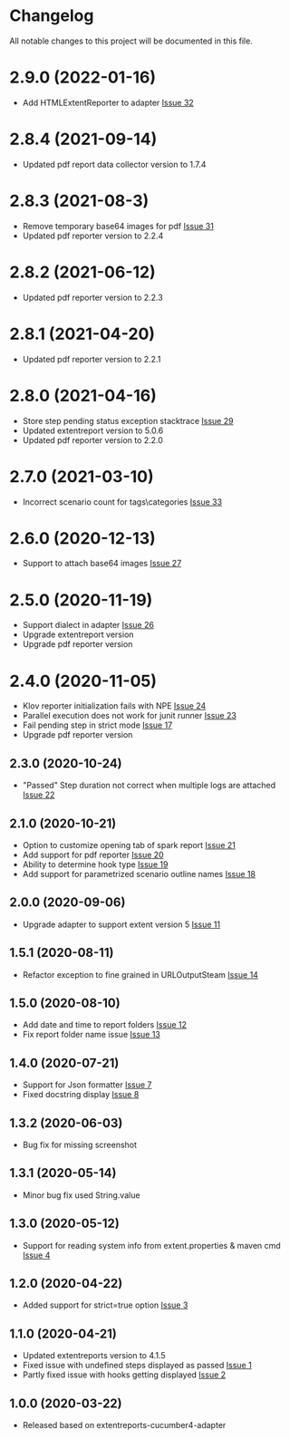 # Changelog
All notable changes to this project will be documented in this file.

# 2.9.0 (2022-01-16)

* Add HTMLExtentReporter to adapter [Issue 32](https://github.com/grasshopper7/extentreports-cucumber5-adapter/issues/32)

# 2.8.4 (2021-09-14)

* Updated pdf report data collector version to 1.7.4

# 2.8.3 (2021-08-3)

* Remove temporary base64 images for pdf [Issue 31](https://github.com/grasshopper7/extentreports-cucumber5-adapter/issues/31)
* Updated pdf reporter version to 2.2.4

# 2.8.2 (2021-06-12)

* Updated pdf reporter version to 2.2.3

# 2.8.1 (2021-04-20)

* Updated pdf reporter version to 2.2.1

# 2.8.0 (2021-04-16)

* Store step pending status exception stacktrace [Issue 29](https://github.com/grasshopper7/extentreports-cucumber6-adapter/issues/29)
* Updated extentreport version to 5.0.6
* Updated pdf reporter version to 2.2.0

# 2.7.0 (2021-03-10)

* Incorrect scenario count for tags\categories [Issue 33](https://github.com/grasshopper7/extentreports-cucumber6-adapter/issues/33)

# 2.6.0 (2020-12-13)

* Support to attach base64 images [Issue 27](https://github.com/grasshopper7/extentreports-cucumber5-adapter/issues/27)

# 2.5.0 (2020-11-19)

* Support dialect in adapter [Issue 26](https://github.com/grasshopper7/extentreports-cucumber5-adapter/issues/26)
* Upgrade extentreport version
* Upgrade pdf reporter version

# 2.4.0 (2020-11-05)

* Klov reporter initialization fails with NPE [Issue 24](https://github.com/grasshopper7/extentreports-cucumber5-adapter/issues/24)
* Parallel execution does not work for junit runner [Issue 23](https://github.com/grasshopper7/extentreports-cucumber5-adapter/issues/23)
* Fail pending step in strict mode [Issue 17](https://github.com/grasshopper7/extentreports-cucumber5-adapter/issues/17)
* Upgrade pdf reporter version

## 2.3.0 (2020-10-24)

* "Passed" Step duration not correct when multiple logs are attached [Issue 22](https://github.com/grasshopper7/extentreports-cucumber5-adapter/issues/22)

## 2.1.0 (2020-10-21)

* Option to customize opening tab of spark report [Issue 21](https://github.com/grasshopper7/extentreports-cucumber5-adapter/issues/21)
* Add support for pdf reporter [Issue 20](https://github.com/grasshopper7/extentreports-cucumber5-adapter/issues/20)
* Ability to determine hook type [Issue 19](https://github.com/grasshopper7/extentreports-cucumber5-adapter/issues/19)
* Add support for parametrized scenario outline names [Issue 18](https://github.com/grasshopper7/extentreports-cucumber5-adapter/issues/18)

## 2.0.0 (2020-09-06)

* Upgrade adapter to support extent version 5 [Issue 11](https://github.com/grasshopper7/extentreports-cucumber5-adapter/issues/11)

## 1.5.1 (2020-08-11)

* Refactor exception to fine grained in URLOutputSteam [Issue 14](https://github.com/grasshopper7/extentreports-cucumber5-adapter/issues/14)

## 1.5.0 (2020-08-10)

* Add date and time to report folders [Issue 12](https://github.com/grasshopper7/extentreports-cucumber5-adapter/issues/12)
* Fix report folder name issue [Issue 13](https://github.com/grasshopper7/extentreports-cucumber5-adapter/issues/13)

## 1.4.0 (2020-07-21)

* Support for Json formatter [Issue 7](https://github.com/grasshopper7/extentreports-cucumber5-adapter/issues/7)
* Fixed docstring display [Issue 8](https://github.com/grasshopper7/extentreports-cucumber5-adapter/issues/8)

## 1.3.2 (2020-06-03)

* Bug fix for missing screenshot 

## 1.3.1 (2020-05-14)

* Minor bug fix used String.value

## 1.3.0 (2020-05-12)

* Support for reading system info from extent.properties & maven cmd [Issue 4](https://github.com/grasshopper7/extentreports-cucumber5-adapter/issues/4)

## 1.2.0 (2020-04-22)

* Added support for strict=true option [Issue 3](https://github.com/grasshopper7/extentreports-cucumber5-adapter/issues/3)

## 1.1.0 (2020-04-21)

* Updated extentreports version to 4.1.5
* Fixed issue with undefined steps displayed as passed [Issue 1](https://github.com/grasshopper7/extentreports-cucumber5-adapter/issues/1)
* Partly fixed issue with hooks getting displayed [Issue 2](https://github.com/grasshopper7/extentreports-cucumber5-adapter/issues/2)

## 1.0.0 (2020-03-22)

* Released based on extentreports-cucumber4-adapter
